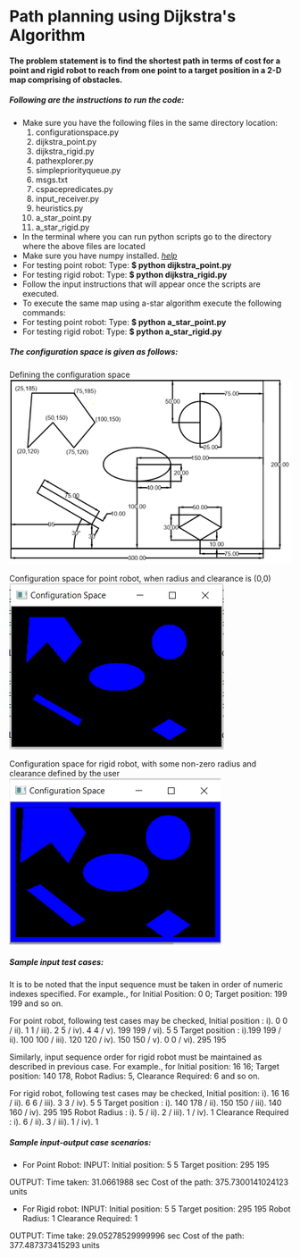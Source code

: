 # Path planning using Dijkstra's Algorithm

#### The problem statement is to find the shortest path in terms of cost for a point and rigid robot to reach from one point to a target position in a 2-D map comprising of obstacles.

##### Following are the instructions to run the code:
- Make sure you have the following files in the same directory location:
   1) configurationspace.py
   2) dijkstra_point.py
   3) dijkstra_rigid.py
   4) pathexplorer.py
   5) simplepriorityqueue.py
   6) msgs.txt
   7) cspacepredicates.py
   8) input_receiver.py
   9) heuristics.py
  10) a_star_point.py
  11) a_star_rigid.py
- In the terminal where you can run python scripts go to the directory where the above files are located
- Make sure you have numpy installed. *[help](https://docs.scipy.org/doc/numpy/user/install.html)*
- For testing point robot:  Type: **$ python dijkstra_point.py**
- For testing rigid robot:  Type: **$ python dijkstra_rigid.py**
- Follow the input instructions that will appear once the scripts are executed.
- To execute the same map using a-star algorithm execute the following commands:
- For testing point robot: Type: **$ python a_star_point.py**
- For testing rigid robot: Type: **$ python a_star_rigid.py**

##### The configuration space is given as follows:
Defining the configuration space
![alt text](./media/cspace_spec.PNG?raw=true "Configuration Space Specifications")

Configuration space for point robot, when radius and clearance is (0,0)
![alt text](./media/cspace_point.PNG?raw=true "Configuration Space for Point Robot")

Configuration space for rigid robot, with some non-zero radius and clearance defined by the user 
![alt text](./media/cspace_rigid.PNG?raw=true "Configuration Space for Rigid Robot")

##### Sample input test cases:
It is to be noted that the input sequence must be taken in order of numeric indexes specified.
For example., for Initial Position: 0 0; Target position: 199 199 and so on. 

For point robot, following test cases may be checked,
Initial position : i). 0 0 / ii). 1 1 / iii). 2 5 / iv). 4 4 / v). 199 199 / vi). 5 5 
Target position : i).199 199 / ii). 100 100 / iii). 120 120 / iv). 150 150 / v). 0 0 / vi). 295 195

Similarly, input sequence order for rigid robot must be maintained as described in previous case.
For example., for Initial position: 16 16; Target position: 140 178, Robot Radius: 5, Clearance Required: 6 and so on.

For rigid robot, following test cases may be checked,
Initial position: i). 16 16 / ii). 6 6 / iii). 3 3 / iv). 5 5
Target position : i). 140 178 / ii). 150 150 / iii). 140 160 / iv). 295 195
Robot Radius : i). 5 / ii). 2 / iii). 1 / iv). 1
Clearance Required : i). 6 / ii). 3 / iii). 1 / iv). 1

##### Sample input-output case scenarios:
- For Point Robot:
INPUT:
Initial position: 5 5
Target position: 295 195

OUTPUT:
Time taken: 31.0661988 sec
Cost of the path: 375.7300141024123 units

- For Rigid robot:
INPUT:
Initial position: 5 5
Target position: 295 195
Robot Radius: 1
Clearance Required: 1

OUTPUT:
Time take: 29.05278529999996 sec
Cost of the path: 377.487373415293 units


